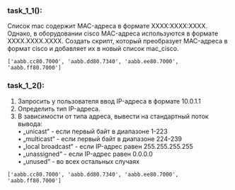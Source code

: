 ### task_1_1():
Список mac содержит MAC-адреса в формате XXXX:XXXX:XXXX. Однако, в оборудовании cisco MAC-адреса используются в формате XXXX.XXXX.XXXX. Создать скрипт, который преобразует MAC-адреса в формат cisco и добавляет их в новый список mac_cisco.
```
['aabb.cc80.7000', 'aabb.dd80.7340', 'aabb.ee80.7000', 'aabb.ff80.7000']
```
### task_1_2():
1. Запросить у пользователя ввод IP-адреса в формате 10.0.1.1<br>
2. Определить тип IP-адреса.<br>
3. В зависимости от типа адреса, вывести на стандартный поток вывода:<br>
• „unicast“ - если первый байт в диапазоне 1-223<br>
• „multicast“ - если первый байт в диапазоне 224-239<br>
• „local broadcast“ - если IP-адрес равен 255.255.255.255<br>
• „unassigned“ - если IP-адрес равен 0.0.0.0<br>
• „unused“ - во всех остальных случаях<br>
```
['aabb.cc80.7000', 'aabb.dd80.7340', 'aabb.ee80.7000', 'aabb.ff80.7000']
```
